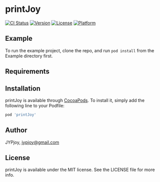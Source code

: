 # printJoy

[![CI Status](https://img.shields.io/travis/JYPjoy/printJoy.svg?style=flat)](https://travis-ci.org/JYPjoy/printJoy)
[![Version](https://img.shields.io/cocoapods/v/printJoy.svg?style=flat)](https://cocoapods.org/pods/printJoy)
[![License](https://img.shields.io/cocoapods/l/printJoy.svg?style=flat)](https://cocoapods.org/pods/printJoy)
[![Platform](https://img.shields.io/cocoapods/p/printJoy.svg?style=flat)](https://cocoapods.org/pods/printJoy)

## Example

To run the example project, clone the repo, and run `pod install` from the Example directory first.

## Requirements

## Installation

printJoy is available through [CocoaPods](https://cocoapods.org). To install
it, simply add the following line to your Podfile:

```ruby
pod 'printJoy'
```

## Author

JYPjoy, jypjoy@gmail.com

## License

printJoy is available under the MIT license. See the LICENSE file for more info.

